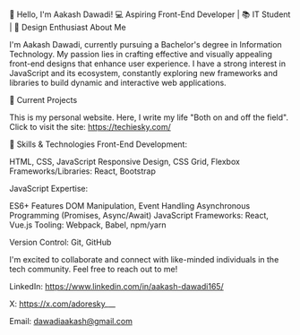 👋 Hello, I'm Aakash Dawadi!
💻 Aspiring Front-End Developer | 📚 IT Student | 🎨 Design Enthusiast
About Me

I'm Aakash Dawadi, currently pursuing a Bachelor's degree in Information Technology. My passion lies in crafting effective and visually appealing front-end designs that enhance user experience. I have a strong interest in JavaScript and its ecosystem, constantly exploring new frameworks and libraries to build dynamic and interactive web applications.

🔭 Current Projects

This is my personal website. Here, I write my life "Both on and off the field". 
 Click to visit the site: https://techiesky.com/


🌟 Skills & Technologies
Front-End Development:

HTML, CSS, JavaScript
Responsive Design, CSS Grid, Flexbox
Frameworks/Libraries: React, Bootstrap


JavaScript Expertise:

ES6+ Features
DOM Manipulation, Event Handling
Asynchronous Programming (Promises, Async/Await)
JavaScript Frameworks: React, Vue.js
Tooling: Webpack, Babel, npm/yarn

Version Control:
Git, GitHub


I'm excited to collaborate and connect with like-minded individuals in the tech community. Feel free to reach out to me!

LinkedIn: https://www.linkedin.com/in/aakash-dawadi165/

X: https://x.com/adoresky___

Email: dawadiaakash@gmail.com








